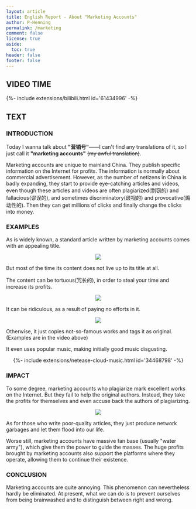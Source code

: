 ```yaml
---
layout: article
title: English Report - About "Marketing Accounts"
author: P-Henning
permalink: /marketing
comment: false
license: true
aside:
  toc: true
header: false
footer: false
---
```


## VIDEO TIME

<div>{%- include extensions/bilibili.html id='61434996' -%}</div>

<!--more-->

## TEXT

### INTRODUCTION

Today I wanna talk about **"营销号"**——I can't find any translations of it, so l just call it **"marketing accounts"** ~~(my awful translation)~~. 

Marketing accounts are unique to mainland China. They publish specific information on the Internet for profits. The information is normally about commercial advertisement. However, as the number of netizens in China is badly expanding, they start to provide eye-catching articles and videos, even though these articles and videos are often plagiarized(剽窃的) and fallacious(谬误的), and sometimes discriminatory(歧视的) and provocative(煽动性的). Then they can get millions of clicks and finally change the clicks into money.

### EXAMPLES

As is widely known, a standard article written by marketing accounts comes with an appealing title.

<div align="center"><img src="https://s1.ax1x.com/2020/04/16/JkMHl6.png"></div>

But most of the time its content does not live up to its title at all. 

The content can be tortuous(冗长的), in order to steal your time and increase its profits.

<div align="center"><img src="https://s1.ax1x.com/2020/04/16/JkMX0e.png"></div>

It can be ridiculous, as a result of paying no efforts in it.

<div align="center"><img src="https://s1.ax1x.com/2020/04/16/JkMb6K.gif"></div>

Otherwise, it just copies not-so-famous works and tags it as original. (Examples are in the video above)

It even uses popular music, making initially good music disgusting.

<div align="center">{%- include extensions/netease-cloud-music.html id='34468798' -%}</div>

### IMPACT

To some degree, marketing accounts who plagiarize mark excellent works on the Internet. But they fail to help the original authors. Instead, they take the profits for themselves and even accuse back the authors of plagiarizing.

<div align="center"><img src="https://s1.ax1x.com/2020/04/16/JE9hFS.jpg"></div>

As for those who write poor-quality articles, they just produce network garbages and let them flood into our life.

Worse still, marketing accounts have massive fan base (usually "water army"), which give them the power to guide the masses. The huge profits brought by marketing accounts also support the platforms where they operate, allowing them to continue their existence.

### CONCLUSION

Marketing accounts are quite annoying. This phenomenon can nevertheless hardly be eliminated. At present, what we can do is to prevent ourselves from being brainwashed and to distinguish between right and wrong.
